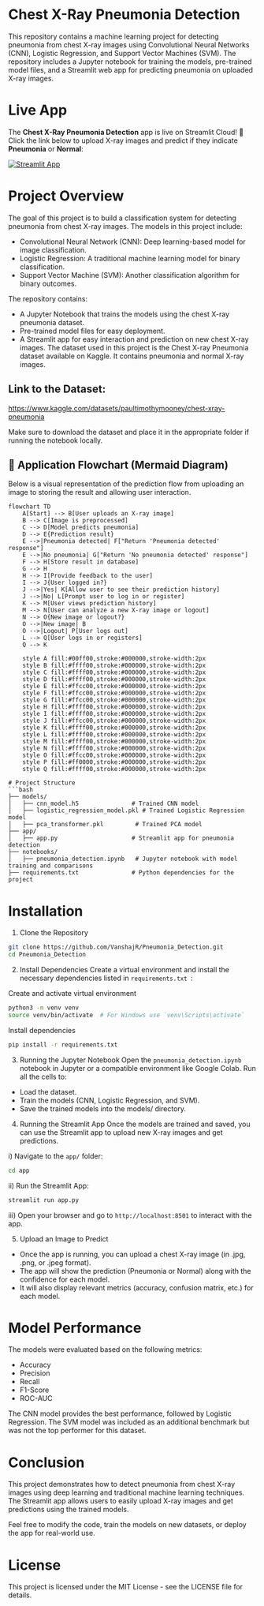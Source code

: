 # Chest X-Ray Pneumonia Detection
This repository contains a machine learning project for detecting pneumonia from chest X-ray images using Convolutional Neural Networks (CNN), Logistic Regression, and Support Vector Machines (SVM). The repository includes a Jupyter notebook for training the models, pre-trained model files, and a Streamlit web app for predicting pneumonia on uploaded X-ray images.

# Live App

The **Chest X-Ray Pneumonia Detection** app is live on Streamlit Cloud! 🚀  
Click the link below to upload X-ray images and predict if they indicate **Pneumonia** or **Normal**:

[![Streamlit App](https://static.streamlit.io/badges/streamlit_badge_black_white.svg)](https://pneumonia-vanshajr.streamlit.app)

# Project Overview
The goal of this project is to build a classification system for detecting pneumonia from chest X-ray images. The models in this project include:

- Convolutional Neural Network (CNN): Deep learning-based model for image classification.
- Logistic Regression: A traditional machine learning model for binary classification.
- Support Vector Machine (SVM): Another classification algorithm for binary outcomes.

The repository contains:

- A Jupyter Notebook that trains the models using the chest X-ray pneumonia dataset.
- Pre-trained model files for easy deployment.
- A Streamlit app for easy interaction and prediction on new chest X-ray images.
The dataset used in this project is the Chest X-ray Pneumonia dataset available on Kaggle. It contains pneumonia and normal X-ray images.

## Link to the Dataset:
https://www.kaggle.com/datasets/paultimothymooney/chest-xray-pneumonia

Make sure to download the dataset and place it in the appropriate folder if running the notebook locally.

## 🧭 Application Flowchart (Mermaid Diagram)

Below is a visual representation of the prediction flow from uploading an image to storing the result and allowing user interaction.

```mermaid
flowchart TD
    A[Start] --> B[User uploads an X-ray image]
    B --> C[Image is preprocessed]
    C --> D[Model predicts pneumonia]
    D --> E{Prediction result}
    E -->|Pneumonia detected| F["Return 'Pneumonia detected' response"]
    E -->|No pneumonia| G["Return 'No pneumonia detected' response"]
    F --> H[Store result in database]
    G --> H
    H --> I[Provide feedback to the user]
    I --> J{User logged in?}
    J -->|Yes| K[Allow user to see their prediction history]
    J -->|No| L[Prompt user to log in or register]
    K --> M[User views prediction history]
    M --> N[User can analyze a new X-ray image or logout]
    N --> O{New image or logout?}
    O -->|New image| B
    O -->|Logout| P[User logs out]
    L --> Q[User logs in or registers]
    Q --> K

    style A fill:#00ff00,stroke:#000000,stroke-width:2px
    style B fill:#ffff00,stroke:#000000,stroke-width:2px
    style C fill:#ffff00,stroke:#000000,stroke-width:2px
    style D fill:#ffff00,stroke:#000000,stroke-width:2px
    style E fill:#ffcc00,stroke:#000000,stroke-width:2px
    style F fill:#ffcc00,stroke:#000000,stroke-width:2px
    style G fill:#ffcc00,stroke:#000000,stroke-width:2px
    style H fill:#ffff00,stroke:#000000,stroke-width:2px
    style I fill:#ffff00,stroke:#000000,stroke-width:2px
    style J fill:#ffcc00,stroke:#000000,stroke-width:2px
    style K fill:#ffff00,stroke:#000000,stroke-width:2px
    style L fill:#ffff00,stroke:#000000,stroke-width:2px
    style M fill:#ffff00,stroke:#000000,stroke-width:2px
    style N fill:#ffff00,stroke:#000000,stroke-width:2px
    style O fill:#ffcc00,stroke:#000000,stroke-width:2px
    style P fill:#ff0000,stroke:#000000,stroke-width:2px
    style Q fill:#ffff00,stroke:#000000,stroke-width:2px

# Project Structure
```bash
├── models/
│   ├── cnn_model.h5               # Trained CNN model
│   ├── logistic_regression_model.pkl # Trained Logistic Regression model
│   ├── pca_transformer.pkl         # Trained PCA model
├── app/
│   ├── app.py                     # Streamlit app for pneumonia detection
├── notebooks/
│   ├── pneumonia_detection.ipynb   # Jupyter notebook with model training and comparisons
├── requirements.txt               # Python dependencies for the project
```

# Installation
1. Clone the Repository
```bash
git clone https://github.com/VanshajR/Pneumonia_Detection.git
cd Pneumonia_Detection
```
2. Install Dependencies
Create a virtual environment and install the necessary dependencies listed in `requirements.txt `:

Create and activate virtual environment
```bash
python3 -m venv venv
source venv/bin/activate  # For Windows use `venv\Scripts\activate`
```

Install dependencies
```bash
pip install -r requirements.txt
```

3. Running the Jupyter Notebook
Open the `pneumonia_detection.ipynb` notebook in Jupyter or a compatible environment like Google Colab.
Run all the cells to:
- Load the dataset.
- Train the models (CNN, Logistic Regression, and SVM).
- Save the trained models into the models/ directory.

4. Running the Streamlit App
Once the models are trained and saved, you can use the Streamlit app to upload new X-ray images and get predictions.

i) Navigate to the `app/` folder:
```bash
cd app
```

ii) Run the Streamlit App:
```bash
streamlit run app.py
```

iii) Open your browser and go to `http://localhost:8501` to interact with the app.

5.  Upload an Image to Predict
- Once the app is running, you can upload a chest X-ray image (in .jpg, .png, or .jpeg format).
- The app will show the prediction (Pneumonia or Normal) along with the confidence for each model.
- It will also display relevant metrics (accuracy, confusion matrix, etc.) for each model.

# Model Performance
The models were evaluated based on the following metrics:

- Accuracy
- Precision
- Recall
- F1-Score
- ROC-AUC


The CNN model provides the best performance, followed by Logistic Regression. The SVM model was included as an additional benchmark but was not the top performer for this dataset.

# Conclusion
This project demonstrates how to detect pneumonia from chest X-ray images using deep learning and traditional machine learning techniques. The Streamlit app allows users to easily upload X-ray images and get predictions using the trained models.

Feel free to modify the code, train the models on new datasets, or deploy the app for real-world use.

# License
This project is licensed under the MIT License - see the LICENSE file for details.

